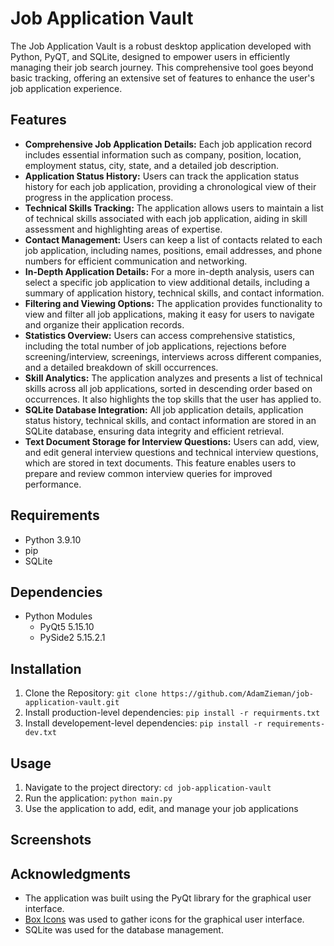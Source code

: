 # Job Application Vault

The Job Application Vault is a robust desktop application developed with Python, PyQT, and SQLite, designed to empower users in efficiently managing their job search journey. This comprehensive tool goes beyond basic tracking, offering an extensive set of features to enhance the user's job application experience.

## Features

- **Comprehensive Job Application Details:** Each job application record includes essential information such as company, position, location, employment status, city, state, and a detailed job description.
- **Application Status History:** Users can track the application status history for each job application, providing a chronological view of their progress in the application process.
- **Technical Skills Tracking:** The application allows users to maintain a list of technical skills associated with each job application, aiding in skill assessment and highlighting areas of expertise.
- **Contact Management:** Users can keep a list of contacts related to each job application, including names, positions, email addresses, and phone numbers for efficient communication and networking.
- **In-Depth Application Details:** For a more in-depth analysis, users can select a specific job application to view additional details, including a summary of application history, technical skills, and contact information.
- **Filtering and Viewing Options:** The application provides functionality to view and filter all job applications, making it easy for users to navigate and organize their application records.
- **Statistics Overview:** Users can access comprehensive statistics, including the total number of job applications, rejections before screening/interview, screenings, interviews across different companies, and a detailed breakdown of skill occurrences.
- **Skill Analytics:** The application analyzes and presents a list of technical skills across all job applications, sorted in descending order based on occurrences. It also highlights the top skills that the user has applied to.
- **SQLite Database Integration:** All job application details, application status history, technical skills, and contact information are stored in an SQLite database, ensuring data integrity and efficient retrieval.
- **Text Document Storage for Interview Questions:** Users can add, view, and edit general interview questions and technical interview questions, which are stored in text documents. This feature enables users to prepare and review common interview queries for improved performance.

## Requirements

- Python 3.9.10
- pip
- SQLite

## Dependencies

- Python Modules
  - PyQt5 5.15.10
  - PySide2 5.15.2.1

## Installation

1. Clone the Repository: `git clone https://github.com/AdamZieman/job-application-vault.git`
2. Install production-level dependencies: `pip install -r requirments.txt`
3. Install developement-level dependencies: `pip install -r requirements-dev.txt`

## Usage

1. Navigate to the project directory: `cd job-application-vault`
2. Run the application: `python main.py`
3. Use the application to add, edit, and manage your job applications

## Screenshots

<!--Screenshots of the application-->

## Acknowledgments

- The application was built using the PyQt library for the graphical user interface.
- [Box Icons](https://boxicons.com/) was used to gather icons for the graphical user interface.
- SQLite was used for the database management.
